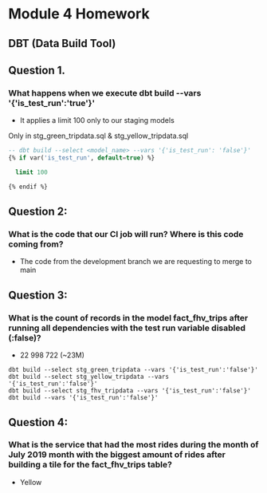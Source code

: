 # Module 4 Homework

## DBT (Data Build Tool)

## Question 1. 
### What happens when we execute dbt build --vars '{'is_test_run':'true'}'
- It applies a limit 100 only to our staging models

Only in stg_green_tripdata.sql & stg_yellow_tripdata.sql
```sql
-- dbt build --select <model_name> --vars '{'is_test_run': 'false'}'
{% if var('is_test_run', default=true) %}

  limit 100

{% endif %}
```


## Question 2:
### What is the code that our CI job will run? Where is this code coming from?
- The code from the development branch we are requesting to merge to main


## Question 3:
### What is the count of records in the model fact_fhv_trips after running all dependencies with the test run variable disabled (:false)?
- 22 998 722 (~23M)

```
dbt build --select stg_green_tripdata --vars '{'is_test_run':'false'}'
dbt build --select stg_yellow_tripdata --vars '{'is_test_run':'false'}'
dbt build --select stg_fhv_tripdata --vars '{'is_test_run':'false'}'
dbt build --vars '{'is_test_run':'false'}'
```

## Question 4:
### What is the service that had the most rides during the month of July 2019 month with the biggest amount of rides after building a tile for the fact_fhv_trips table?
- Yellow
